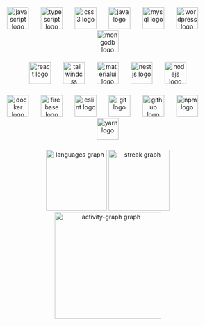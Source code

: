 <div align="center">
  <img src="https://cdn.jsdelivr.net/gh/devicons/devicon/icons/javascript/javascript-original.svg" height="50" alt="javascript logo"  />
  <img width="20" />
  <img src="https://cdn.jsdelivr.net/gh/devicons/devicon/icons/typescript/typescript-original.svg" height="50" alt="typescript logo"  />
  <img width="20" />
  <img src="https://cdn.jsdelivr.net/gh/devicons/devicon/icons/css3/css3-original.svg" height="50" alt="css3 logo"  />
  <img width="20" />
  <img src="https://cdn.jsdelivr.net/gh/devicons/devicon/icons/java/java-original.svg" height="50" alt="java logo"  />
  <img width="20" />
  <img src="https://cdn.jsdelivr.net/gh/devicons/devicon/icons/mysql/mysql-original.svg" height="50" alt="mysql logo"  />
  <img width="20" />
  <img src="https://cdn.jsdelivr.net/gh/devicons/devicon/icons/wordpress/wordpress-original.svg" height="50" alt="wordpress logo"  />
  <img width="20" />
  <img src="https://cdn.jsdelivr.net/gh/devicons/devicon/icons/mongodb/mongodb-original.svg" height="50" alt="mongodb logo"  />
</div>

###

<div align="center">
  <img src="https://cdn.jsdelivr.net/gh/devicons/devicon/icons/react/react-original.svg" height="50" alt="react logo"  />
  <img width="20" />
  <img src="https://cdn.jsdelivr.net/gh/devicons/devicon/icons/tailwindcss/tailwindcss-original-wordmark.svg" height="50" alt="tailwindcss logo"  />
  <img width="20" />
  <img src="https://cdn.jsdelivr.net/gh/devicons/devicon/icons/materialui/materialui-original.svg" height="50" alt="materialui logo"  />
  <img width="20" />
  <img src="https://cdn.jsdelivr.net/gh/devicons/devicon/icons/nestjs/nestjs-plain.svg" height="50" alt="nestjs logo"  />
  <img width="20" />
  <img src="https://cdn.jsdelivr.net/gh/devicons/devicon/icons/nodejs/nodejs-original.svg" height="50" alt="nodejs logo"  />
</div>

###

<div align="center">
  <img src="https://cdn.jsdelivr.net/gh/devicons/devicon/icons/docker/docker-original.svg" height="50" alt="docker logo"  />
  <img width="20" />
  <img src="https://cdn.jsdelivr.net/gh/devicons/devicon/icons/firebase/firebase-plain.svg" height="50" alt="firebase logo"  />
  <img width="20" />
  <img src="https://cdn.jsdelivr.net/gh/devicons/devicon/icons/eslint/eslint-original.svg" height="50" alt="eslint logo"  />
  <img width="20" />
  <img src="https://cdn.jsdelivr.net/gh/devicons/devicon/icons/git/git-original.svg" height="50" alt="git logo"  />
  <img width="20" />
  <img src="https://cdn.jsdelivr.net/gh/devicons/devicon/icons/github/github-original.svg" height="50" alt="github logo"  />
  <img width="20" />
  <img src="https://cdn.jsdelivr.net/gh/devicons/devicon/icons/npm/npm-original-wordmark.svg" height="50" alt="npm logo"  />
  <img width="20" />
  <img src="https://cdn.jsdelivr.net/gh/devicons/devicon/icons/yarn/yarn-original.svg" height="50" alt="yarn logo"  />
</div>

###

<div align="center">
  <img src="https://github-readme-stats.vercel.app/api/top-langs?username=Bhathiyaprasad&locale=en&hide_title=true&layout=compact&card_width=320&langs_count=5&theme=gruvbox&hide_border=true&order=2" height="140" alt="languages graph"  />
  <img src="https://streak-stats.demolab.com?user=Bhathiyaprasad&locale=en&mode=daily&theme=gruvbox&hide_border=true&border_radius=5&order=3" height="140" alt="streak graph"  />
  <img src="https://github-readme-activity-graph.vercel.app/graph?username=Bhathiyaprasad&radius=16&theme=gruvbox&area=true&order=5&hide_border=true&hide_title=true" height="245" alt="activity-graph graph"  />
</div>

###
